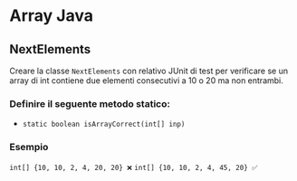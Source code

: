 # Array Java

## NextElements

Creare la classe `NextElements` con relativo JUnit di test per verificare se un array di int contiene due elementi consecutivi a 10 o 20 ma non entrambi.

### Definire il seguente metodo statico:

- `static boolean isArrayCorrect(int[] inp)`

### Esempio

`int[] {10, 10, 2, 4, 20, 20} ❌`
`int[] {10, 10, 2, 4, 45, 20} ✅`